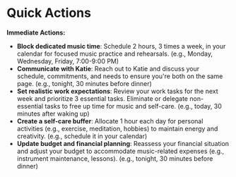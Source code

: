 # Quick Actions

**Immediate Actions:**
* **Block dedicated music time**: Schedule 2 hours, 3 times a week, in your calendar for focused music practice and rehearsals. (e.g., Monday, Wednesday, Friday, 7:00-9:00 PM)
* **Communicate with Katie**: Reach out to Katie and discuss your schedule, commitments, and needs to ensure you're both on the same page. (e.g., tonight, 30 minutes before dinner)
* **Set realistic work expectations**: Review your work tasks for the next week and prioritize 3 essential tasks. Eliminate or delegate non-essential tasks to free up time for music and self-care. (e.g., today, 30 minutes after waking up)
* **Create a self-care buffer**: Allocate 1 hour each day for personal activities (e.g., exercise, meditation, hobbies) to maintain energy and creativity. (e.g., schedule it in your calendar)
* **Update budget and financial planning**: Reassess your financial situation and adjust your budget to accommodate music-related expenses (e.g., instrument maintenance, lessons). (e.g., tonight, 30 minutes before dinner)
